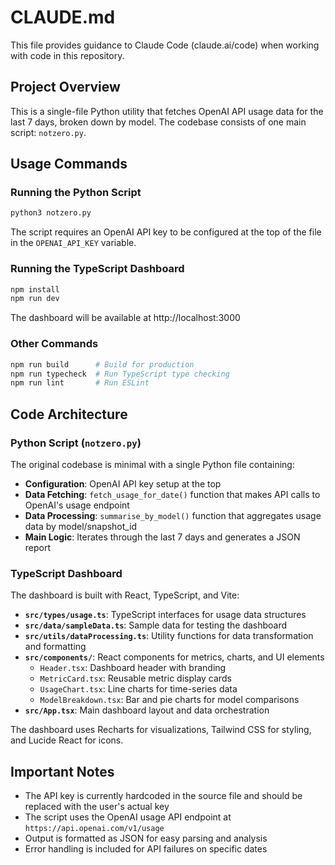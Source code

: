 # CLAUDE.md

This file provides guidance to Claude Code (claude.ai/code) when working with code in this repository.

## Project Overview

This is a single-file Python utility that fetches OpenAI API usage data for the last 7 days, broken down by model. The codebase consists of one main script: `notzero.py`.

## Usage Commands

### Running the Python Script
```bash
python3 notzero.py
```

The script requires an OpenAI API key to be configured at the top of the file in the `OPENAI_API_KEY` variable.

### Running the TypeScript Dashboard
```bash
npm install
npm run dev
```

The dashboard will be available at http://localhost:3000

### Other Commands
```bash
npm run build      # Build for production
npm run typecheck  # Run TypeScript type checking
npm run lint       # Run ESLint
```

## Code Architecture

### Python Script (`notzero.py`)
The original codebase is minimal with a single Python file containing:

- **Configuration**: OpenAI API key setup at the top
- **Data Fetching**: `fetch_usage_for_date()` function that makes API calls to OpenAI's usage endpoint
- **Data Processing**: `summarise_by_model()` function that aggregates usage data by model/snapshot_id
- **Main Logic**: Iterates through the last 7 days and generates a JSON report

### TypeScript Dashboard
The dashboard is built with React, TypeScript, and Vite:

- **`src/types/usage.ts`**: TypeScript interfaces for usage data structures
- **`src/data/sampleData.ts`**: Sample data for testing the dashboard
- **`src/utils/dataProcessing.ts`**: Utility functions for data transformation and formatting
- **`src/components/`**: React components for metrics, charts, and UI elements
  - `Header.tsx`: Dashboard header with branding
  - `MetricCard.tsx`: Reusable metric display cards
  - `UsageChart.tsx`: Line charts for time-series data
  - `ModelBreakdown.tsx`: Bar and pie charts for model comparisons
- **`src/App.tsx`**: Main dashboard layout and data orchestration

The dashboard uses Recharts for visualizations, Tailwind CSS for styling, and Lucide React for icons.

## Important Notes

- The API key is currently hardcoded in the source file and should be replaced with the user's actual key
- The script uses the OpenAI usage API endpoint at `https://api.openai.com/v1/usage`
- Output is formatted as JSON for easy parsing and analysis
- Error handling is included for API failures on specific dates